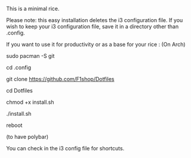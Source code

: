 This is a minimal rice.

Please note: this easy installation deletes the i3 configuration file. If you wish to keep your i3 configuration file, save it in a directory other than .config.

If you want to use it for productivity or as a base for your rice :
(On Arch)

sudo pacman -S git

cd .config

git clone https://github.com/F1shop/Dotfiles

cd Dotfiles

chmod +x install.sh

./install.sh

reboot

(to have polybar)

You can check in the i3 config file for shortcuts.
